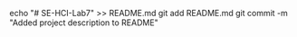 echo "# SE-HCI-Lab7" >> README.md
git add README.md
git commit -m "Added project description to README"
